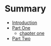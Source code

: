 # Summary

* [Introduction](README.md)
* [Part One](chapter1.md)
    * [chapter one](chapter-one.md)
* [Part Two](part-two.md)

